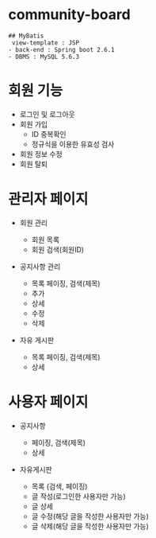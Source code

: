 # community-board
```
## MyBatis
 view-template : JSP
- back-end : Spring boot 2.6.1
- DBMS : MySQL 5.6.3
```

# 회원 기능
 - 로그인 및 로그아웃
 - 회원 가입
   - ID 중복확인
   - 정규식을 이용한 유효성 검사
 - 회원 정보 수정
 - 회원 탈퇴 
# 관리자 페이지
 - 회원 관리
   - 회원 목록
   - 회원 검색(회원ID)
  
 - 공지사항 관리
   - 목록 페이징, 검색(제목)
   - 추가
   - 상세
   - 수정
   - 삭제
  
 - 자유 게시판
   - 목록 페이징, 검색(제목)
   - 상세

# 사용자 페이지
 - 공지사항
   - 페이징, 검색(제목)
   - 상세
  
 - 자유게시판
   - 목록 (검색, 페이징)
   - 글 작성(로그인한 사용자만 가능)
   - 글 상세
   - 글 수정(해당 글을 작성한 사용자만 가능)
   - 글 삭제(해당 글을 작성한 사용자만 가능)
